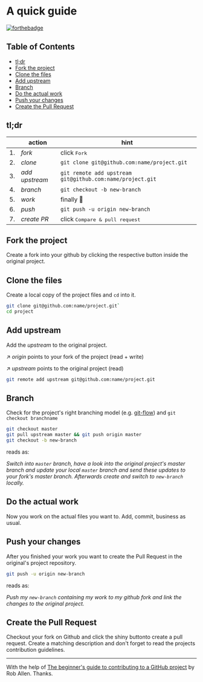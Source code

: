 # A quick guide

[![forthebadge](https://forthebadge.com/images/badges/made-with-crayons.svg)](https://forthebadge.com)

## Table of Contents
* [tl;dr](#tldr)
* [Fork the project](#fork-the-project)
* [Clone the files](#clone-the-files)
* [Add upstream](#add-upstream)
* [Branch](#branch)
* [Do the actual work](#do-the-actual-work)
* [Push your changes](#push-your-changes)
* [Create the Pull Request](#create-the-pull-request)


## tl;dr
|&nbsp;| action         | hint                                                      |
|------|----------------|-----------------------------------------------------------|
| 1.   | _fork_         | click <kbd>Fork</kbd>                                     |
| 2.   | _clone_        | `git clone git@github.com:name/project.git`               |
| 3.   | _add upstream_ | `git remote add upstream git@github.com:name/project.git` |
| 4.   | _branch_       | `git checkout -b new-branch`                              |
| 5.   | _work_         | finally :gem:                                             |
| 6.   | _push_         | `git push -u origin new-branch`                           |
| 7.   | _create PR_    | click <kbd>Compare & pull request</kbd>                   |


## Fork the project

Create a fork into your github by clicking the respective button inside the original project.


## Clone the files

Create a local copy of the project files and `cd` into it.

```bash
git clone git@github.com:name/project.git`
cd project
```


## Add upstream

Add the _upstream_ to the original project.

:arrow_upper_right: _origin_ points to your fork of the project (read + write)

:arrow_upper_right: _upstream_ points to the original project (read)

```bash
git remote add upstream git@github.com:name/project.git
```


## Branch 

Check for the project's right branching model (e.g. [git-flow](https://nvie.com/posts/a-successful-git-branching-model/)) and `git checkout branchname` 

```bash
git checkout master
git pull upstream master && git push origin master
git checkout -b new-branch
```
reads as:

_Switch into `master` branch, have a look into the original project's master branch and update your local `master` branch and send these updates to your fork's master branch. Afterwards create and switch to `new-branch` locally._


## Do the actual work

Now you work on the actual files you want to. 
Add, commit, business as usual.


## Push your changes

After you finished your work you want to create the Pull Request in the original's project repository.

```bash
git push -u origin new-branch
```
reads as:

_Push my `new-branch` containing my work to my github fork and link the changes to the original project._


## Create the Pull Request

Checkout your fork on Github and click the shiny buttonto create a pull request.
Create a matching description and don't forget to read the projects contribution guidelines.

---

With the help of [The beginner's guide to contributing to a GitHub project](https://akrabat.com/the-beginners-guide-to-contributing-to-a-github-project/) by Rob Allen. Thanks.
